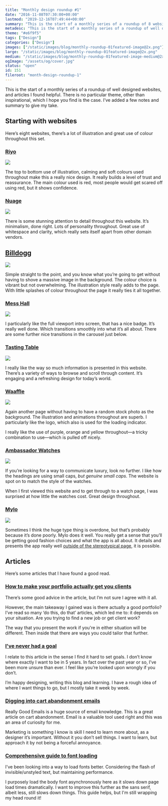 ```yaml
---
title: "Monthly design roundup #1"
date: "2016-11-08T07:30:00+00:00"
lastmod: "2019-12-16T07:49:44+00:00"
summary: "This is the start of a monthly series of a roundup of 8 websites that I have found that are well designed. There is no particular theme, other than inspirational, which I hope you find is the case. I’ve added a few notes around why I believe they’re well designed as well."
metadesc: "This is the start of a monthly series of a roundup of well designed websites, and articles I found helpful. I’ve added a few notes and summary to give my opinion."
theme: "#e6f9f5"
tags: ["Design"]
categories: ["Design"]
images: ["/static/images/blog/monthly-roundup-01featured-image@2x.png"]
large: "/static/images/blog/monthly-roundup-01featured-image@2x.png"
medium: "/static/images/blog/monthly-roundup-01featured-image-medium@2x.png"
ogImage: "/assets/og/cover.jpg"
status: "open"
id: 151
fileroot: "month-design-roundup-1"
---
```


This is the start of a monthly series of a roundup of well designed websites, and articles I found helpful. There is no particular theme, other than inspirational, which I hope you find is the case. I’ve added a few notes and summary to give my take.

## Starting with websites
Here’s eight websites, there’s a lot of illustration and great use of colour throughout this set.

### [Riyo](http://www.riyo.io/)
<div className="article-image">
  <Image src="/static/images/blog/websites-monthly-1-riyo@2x.png" width={832} height={626} />
</div>

The top to bottom use of illustration, calming and soft colours used throughout make this a really nice design. It really builds a level of trust and reassurance. The main colour used is red, most people would get scared off using red, but it shows confidence.

### [Nuage](https://www.nuageapp.com)
<div className="article-image">
  <Image src="/static/images/blog/websites-monthly-1-nuage@2x.png" width={832} height={626} />
</div>

There is some stunning attention to detail throughout this website. It’s minimalism, done right. Lots of personality throughout. Great use of whitespace and clarity, which really sets itself apart from other domain vendors.

## [Billdogg](http://billdogg.com)
<div className="article-image">
  <Image src="/static/images/blog/websites-monthly-1-billdogg@2x.png" width={832} height={626} />
</div>

Simple straight to the point, and you know what you’re going to get without having to shove a massive image in the background. The colour choice is vibrant but not overwhelming. The illustration style really adds to the page. With little splashes of colour throughout the page it really ties it all together.

### [Mess Hall](http://mplsmesshall.com/)
<div className="article-image">
  <Image src="/static/images/blog/websites-monthly-1-messhall@2x.png" width={832} height={626} />
</div>

I particularly like the full viewport intro screen, that has a nice badge. It’s really well done. Which transitions smoothly into what it’s all about. There are some further nice transitions in the carousel just below.

### [Tasting Table](https://www.tastingtable.com)
<div className="article-image">
  <Image src="/static/images/blog/websites-monthly-1-tasting-table@2x.jpg" width={832} height={626} />
</div>

I really like the way so much information is presented in this website. There’s a variety of ways to browse and scroll through content. It’s engaging and a refreshing design for today’s world.

### [Waaffle](https://waaffle.com)
<div className="article-image">
  <Image src="/static/images/blog/websites-monthly-1-waaffle@2x.png" width={832} height={626} />
</div>

Again another page without having to have a random stock photo as the background. The illustration and animations throughout are superb. I particularly like the logo, which also is used for the loading indicator.

I really like the use of purple, orange and yellow throughout—a tricky combination to use—which is pulled off nicely.

### [Ambassador Watches](https://primeambassador.com/)
<div className="article-image">
  <Image src="/static/images/blog/websites-monthly-1-ambassador@2x.jpg" width={832} height={626} />
</div>

If you’re looking for a way to communicate luxury, look no further. I like how the headings are using small caps, *but genuine small caps*. The website is spot on to match the style of the watches.

When I first viewed this website and to get through to a watch page, I was surprised at how little the watches cost. Great design throughout.

### [Mylo](http://okmylo.com)
<div className="article-image">
  <Image src="/static/images/blog/websites-monthly-1-mylo@2x.png" width={832} height={626} />
</div>

Sometimes I think the huge type thing is overdone, but that’s probably because it’s done poorly. Mylo does it well. You really get a sense that you’ll be getting good fashion choices and what the app is all about. It details and presents the app really well [outside of the stereotypical page](https://twitter.com/jongold/status/694591217523363840), it is possible.

## Articles
Here’s some articles that I have found a good read.

### [How to make your portfolio actually get you clients](https://clientgiant.us/how-to-make-your-portfolio-actually-get-you-clients-f3dd1e82a93f)
There’s some good advice in the article, but I’m not sure I agree with it all.

However, the main takeaway I gained was is there actually a good portfolio? I’ve read so many ‘do this, do that’ articles, which led me to: it depends on your situation. Are you trying to find a new job or get client work?

The way that you present the work if you're in either situation will be different. Then inside that there are ways you could tailor that further.

### [I've never had a goal](https://m.signalvnoise.com/ive-never-had-a-goal-c89219aedddf)
I relate to this article in the sense I find it hard to set goals. I don’t know where exactly I want to be in 5 years. In fact over the past year or so, I’ve been more unsure than ever. I feel like you’re looked upon wrongly if you don’t.

I’m happy designing, writing this blog and learning. I have a rough idea of where I want things to go, but I mostly take it week by week.

### [Digging into cart abandonment emails](https://medium.com/reallygoodemails/digging-into-abandoned-cart-emails-136b193cff8)
Really Good Emails is a huge source of email knowledge. This is a great article on cart abandonment. Email is a valuable tool used right and this was an area of curiosity for me.

Marketing is something I know is skill I need to learn more about, as a designer it’s important. Without it you don’t sell things. I want to learn, but approach it by not being a forceful annoyance.

### [Comprehensive guide to font loading](https://www.zachleat.com/web/comprehensive-webfonts/)
I've been looking into a way to load fonts better. Considering the flash of invisible/unstyled text, but maintaining performance.

I purposely load the body font asynchronously here as it slows down page load times dramatically. I want to improve this further as the sans serif, albeit less, still slows down things. This guide helps, but I'm still wrapping my head round it!
